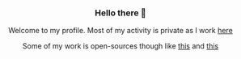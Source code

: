 <div align="center">
  <h3>Hello there 👋</h3>
  <p>Welcome to my profile. Most of my activity is private as I work <a href="https://github.com/verygoodsecurity/">here</a></p>
  <p>Some of my work is open-sources though like <a href="https://github.com/verygoodsecurity/vgs-satellite/">this</a> and <a href="https://github.com/verygoodsecurity/watchman/">this</a>
</div>
